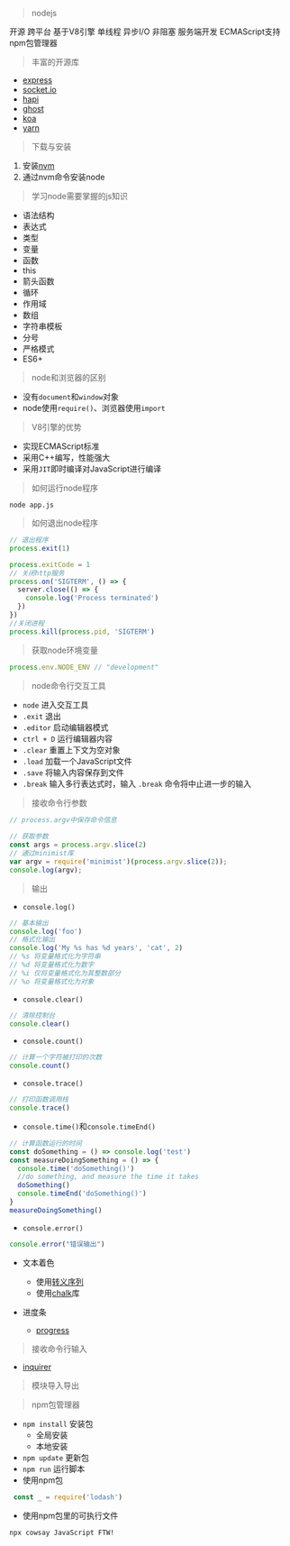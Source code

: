 > nodejs

开源 跨平台
基于V8引擎 
单线程 异步I/O 非阻塞
服务端开发
ECMAScript支持
npm包管理器

> 丰富的开源库 

- [express](https://expressjs.com/)
- [socket.io](https://socket.io/)
- [hapi](https://hapijs.com/) 
- [ghost](https://ghost.org/)    
- [koa](https://koajs.com/)
- [yarn](https://yarnpkg.com/en/)         


> 下载与安装

1. 安装[nvm](https://github.com/nvm-sh/nvm#install--update-script)
2. 通过nvm命令安装node

> 学习node需要掌握的js知识

- 语法结构
- 表达式
- 类型
- 变量
- 函数
- this
- 箭头函数
- 循环
- 作用域
- 数组
- 字符串模板
- 分号
- 严格模式
- ES6+

> node和浏览器的区别

- 没有`document`和`window`对象
- node使用`require()`、浏览器使用`import`

> V8引擎的优势

- 实现ECMAScript标准
- 采用C++编写，性能强大
- 采用`JIT`即时编译对JavaScript进行编译

> 如何运行node程序

```shell
node app.js
```

> 如何退出node程序

```js
// 退出程序
process.exit(1)

process.exitCode = 1
// 关闭http服务
process.on('SIGTERM', () => {
  server.close(() => {
    console.log('Process terminated')
  })
})
//关闭进程
process.kill(process.pid, 'SIGTERM')
```

> 获取node环境变量

```js
process.env.NODE_ENV // "development"
```

> node命令行交互工具

- `node` 进入交互工具
- `.exit` 退出
- `.editor` 启动编辑器模式
- `ctrl + D` 运行编辑器内容
- `.clear` 重置上下文为空对象
- `.load` 加载一个JavaScript文件
- `.save` 将输入内容保存到文件
- `.break` 输入多行表达式时，输入 `.break` 命令将中止进一步的输入

> 接收命令行参数

```js
// process.argv中保存命令信息
 
// 获取参数
const args = process.argv.slice(2)
// 通过minimist库
var argv = require('minimist')(process.argv.slice(2));
console.log(argv);
```

> 输出

- `console.log()`
```js
// 基本输出
console.log('foo')
// 格式化输出
console.log('My %s has %d years', 'cat', 2)
// %s 将变量格式化为字符串
// %d 将变量格式化为数字
// %i 仅将变量格式化为其整数部分
// %o 将变量格式化为对象
```

- `console.clear()`

```js
// 清除控制台
console.clear()
```

- `console.count()`

```js
// 计算一个字符被打印的次数
console.count()
```

- `console.trace()`

```js
// 打印函数调用栈
console.trace()
```
- `console.time()`和`console.timeEnd()`
```js
// 计算函数运行的时间
const doSomething = () => console.log('test')
const measureDoingSomething = () => {
  console.time('doSomething()')
  //do something, and measure the time it takes
  doSomething()
  console.timeEnd('doSomething()')
}
measureDoingSomething()
```
- `console.error()`
```js
console.error("错误输出")
```
- 文本着色
  - 使用[转义序列](https://gist.github.com/iamnewton/8754917)
  - 使用[chalk](https://github.com/chalk/chalk)库

- 进度条
  - [progress](https://www.npmjs.com/package/progress)

> 接收命令行输入

- [inquirer](https://github.com/SBoudrias/Inquirer.js)

> 模块导入导出

> npm包管理器

 - `npm install` 安装包  
   - 全局安装
   - 本地安装
 - `npm update`  更新包
 - `npm run`     运行脚本 
 - 使用npm包
 ```js
  const _ = require('lodash')
 ```
 - 使用npm包里的可执行文件
 ```shell
 npx cowsay JavaScript FTW!
 ```
 